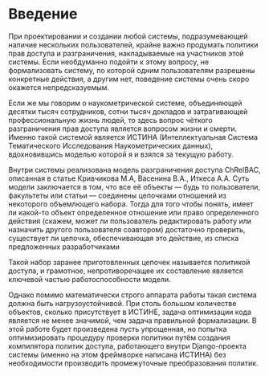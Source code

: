 # Введение

При проектировании и создании любой системы, подразумевающей наличие нескольких пользователей, крайне важно продумать политики прав доступа и разграничения, накладываемые на участников этой системы. Если необдуманно подойти к этому вопросу, не формализовать систему, по которой одним пользователям разрешены конкретные действия, а другим нет, поведение системы очень скоро окажется непредсказуемым.

Если же мы говорим о наукометрической системе, объединяющей десятки тысяч сотрудников, сотни тысяч докладов и затрагивающей профессиональную жизнь людей, то здесь вопрос чёткого разграничения прав доступа является вопросом жизни и смерти.
Именно такой системой является ИСТИНА (Интеллектуальная Система Тематического Исследования Наукометрических данных), вдохновившись моделью которой я и взялся за текущую работу. 

Внутри системы реализована модель разграничения доступа ChRelBAC, описанная в статье Кривчикова М.А, Васенина В.А., Иткеса А.А. Суть модели заключается в том, что все её объекты — будь то пользователи, факультеты или статьи — соединены цепочками отношений из некоторого объемлющего набора. Тогда для того чтобы понять, имеет ли какой-то объект определенное отношение или право определенного действия (скажем, может ли пользователь редактировать работу или назначить другого пользователя соавтором) достаточно проверить, существует ли цепочка, обеспечивающая это действие, из списка предложенных разработчиками

Такой набор заранее приготовленных цепочек называется политикой доступа, и грамотное, непротиворечащее их составление является ключевой частью работоспособности модели.

Однако помимо математически строго аппарата работы такая система должна быть нагрузоустойчивой. При столь большом количестве объектов, сколько присутствует в ИСТИНЕ, задача оптимизации кода является не менее значимой, чем задача правильной формализации. В этой работе будет произведена пусть упрощенная, но попытка оптимизировать процедуру проверки политики путём создания компилятора политик доступа, работающего внутри Django-проекта системы (именно на этом фреймворке написана ИСТИНА) без необходимости производить промежуточные преобразования политик.